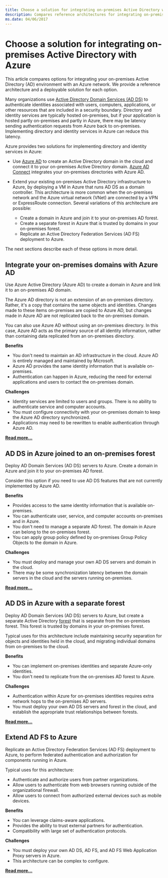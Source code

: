```yaml
---
title: Choose a solution for integrating on-premises Active Directory with Azure.
description: Compares reference architectures for integrating on-premises Active Directory with Azure.
ms.date: 04/06/2017
---
```


# Choose a solution for integrating on-premises Active Directory with Azure

This article compares options for integrating your on-premises Active Directory (AD) environment with an Azure network. We provide a reference architecture and a deployable solution for each option.

Many organizations use [Active Directory Domain Services (AD DS)][active-directory-domain-services] to authenticate identities associated with users, computers, applications, or other resources that are included in a security boundary. Directory and identity services are typically hosted on-premises, but if your application is hosted partly on-premises and partly in Azure, there may be latency sending authentication requests from Azure back to on-premises. Implementing directory and identity services in Azure can reduce this latency.

Azure provides two solutions for implementing directory and identity services in Azure: 

* Use [Azure AD][azure-active-directory] to create an Active Directory domain in the cloud and connect it to your on-premises Active Directory domain. [Azure AD Connect][azure-ad-connect] integrates your on-premises directories with Azure AD.

* Extend your existing on-premises Active Directory infrastructure to Azure, by deploying a VM in Azure that runs AD DS as a domain controller. This architecture is more common when the on-premises network and the Azure virtual network (VNet) are connected by a VPN or ExpressRoute connection. Several variations of this architecture are possible: 

    - Create a domain in Azure and join it to your on-premises AD forest.
    - Create a separate forest in Azure that is trusted by domains in your on-premises forest.
    - Replicate an Active Directory Federation Services (AD FS) deployment to Azure. 

The next sections describe each of these options in more detail.

## Integrate your on-premises domains with Azure AD

Use Azure Active Directory (Azure AD) to create a domain in Azure and link it to an on-premises AD domain. 

The Azure AD directory is not an extension of an on-premises directory. Rather, it's a copy that contains the same objects and identities. Changes made to these items on-premises are copied to Azure AD, but changes made in Azure AD are not replicated back to the on-premises domain.

You can also use Azure AD without using an on-premises directory. In this case, Azure AD acts as the primary source of all identity information, rather than containing data replicated from an on-premises directory.


**Benefits**

* You don't need to maintain an AD infrastructure in the cloud. Azure AD is entirely managed and maintained by Microsoft.
* Azure AD provides the same identity information that is available on-premises.
* Authentication can happen in Azure, reducing the need for external applications and users to contact the on-premises domain.

**Challenges**

* Identity services are limited to users and groups. There is no ability to authenticate service and computer accounts.
* You must configure connectivity with your on-premises domain to keep the Azure AD directory synchronized. 
* Applications may need to be rewritten to enable authentication through Azure AD.

**[Read more...][aad]**

## AD DS in Azure joined to an on-premises forest

Deploy AD Domain Services (AD DS) servers to Azure. Create a domain in Azure and join it to your on-premises AD forest. 

Consider this option if you need to use AD DS features that are not currently implemented by Azure AD. 

**Benefits**

* Provides access to the same identity information that is available on-premises.
* You can authenticate user, service, and computer accounts on-premises and in Azure.
* You don't need to manage a separate AD forest. The domain in Azure can belong to the on-premises forest.
* You can apply group policy defined by on-premises Group Policy Objects to the domain in Azure.

**Challenges**

* You must deploy and manage your own AD DS servers and domain in the cloud.
* There may be some synchronization latency between the domain servers in the cloud and the servers running on-premises.

**[Read more...][ad-ds]**

## AD DS in Azure with a separate forest

Deploy AD Domain Services (AD DS) servers to Azure, but create a separate Active Directory [forest][ad-forest-defn] that is separate from the on-premises forest. This forest is trusted by domains in your on-premises forest.

Typical uses for this architecture include maintaining security separation for objects and identities held in the cloud, and migrating individual domains from on-premises to the cloud.

**Benefits**

* You can implement on-premises identities and separate Azure-only identities.
* You don't need to replicate from the on-premises AD forest to Azure.

**Challenges**

* Authentication within Azure for on-premises identities requires extra network hops to the on-premises AD servers.
* You must deploy your own AD DS servers and forest in the cloud, and establish the appropriate trust relationships between forests.

**[Read more...][ad-ds-forest]**

## Extend AD FS to Azure

Replicate an Active Directory Federation Services (AD FS) deployment to Azure, to perform federated authentication and authorization for components running in Azure. 

Typical uses for this architecture:

* Authenticate and authorize users from partner organizations.
* Allow users to authenticate from web browsers running outside of the organizational firewall.
* Allow users to connect from authorized external devices such as mobile devices. 

**Benefits**

* You can leverage claims-aware applications.
* Provides the ability to trust external partners for authentication.
* Compatibility with large set of authentication protocols.

**Challenges**

* You must deploy your own AD DS, AD FS, and AD FS Web Application Proxy servers in Azure.
* This architecture can be complex to configure.

**[Read more...][adfs]**

<!-- links -->

[aad]: ./azure-ad.md
[ad-ds]: ./adds-extend-domain.md
[ad-ds-forest]: ./adds-forest.md
[ad-forest-defn]: https://msdn.microsoft.com/library/ms676906.aspx
[adfs]: ./adfs.md

[active-directory-domain-services]: https://technet.microsoft.com/library/dd448614.aspx
[azure-active-directory]: /azure/active-directory-domain-services/active-directory-ds-overview
[azure-ad-connect]: /azure/active-directory/active-directory-aadconnect

